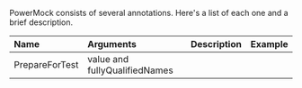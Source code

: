 PowerMock consists of several annotations. Here's a list of each one and a brief description.

|      **Name**     | **Arguments**                     | **Description** | **Example** |
|:------------------|:----------------------------------|:----------------|:------------|
| PrepareForTest    | value and fullyQualifiedNames     |                 |             |